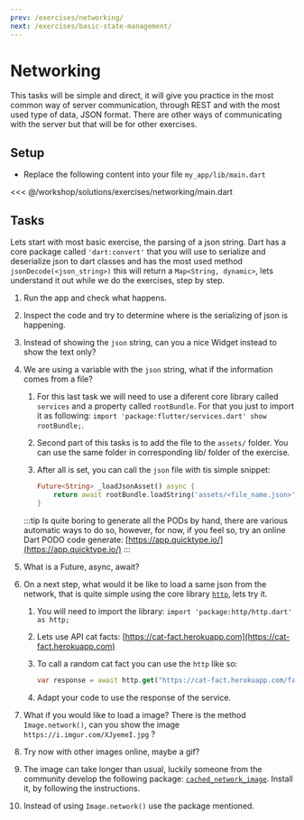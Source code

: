 ```yaml
---
prev: /exercises/networking/
next: /exercises/basic-state-management/
---
```


# Networking

This tasks will be simple and direct, it will give you practice in the most common way of server communication, through REST and with the most used type of data, JSON format. There are other ways of communicating with the server but that will be for other exercises.

## Setup

- Replace the following content into your file `my_app/lib/main.dart`

<<< @/workshop/solutions/exercises/networking/main.dart

## Tasks

Lets start with most basic exercise, the parsing of a json string. Dart has a core package called `'dart:convert'` that you will use to serialize and deserialize json to dart classes and has the most used method `jsonDecode(<json_string>)` this will return a `Map<String, dynamic>`, lets understand it out while we do the exercises, step by step.

1. Run the app and check what happens.
2. Inspect the code and try to determine where is the serializing of json is happening.
3. Instead of showing the `json` string, can you a nice Widget instead to show the text only?
4. We are using a variable with the `json` string, what if the information comes from a file?
   1. For this last task we will need to use a diferent core library called `services` and a property called `rootBundle`. For that you just to import it as following: `import 'package:flutter/services.dart' show rootBundle;`.
   2. Second part of this tasks is to add the file to the `assets/` folder. You can use the same folder in corresponding lib/ folder of the exercise.
   3. After all is set, you can call the `json` file with tis simple snippet:

        ``` dart
        Future<String> _loadJsonAsset() async {
            return await rootBundle.loadString('assets/<file_name.json>');
        }
        ```

    :::tip
    Is quite boring to generate all the PODs by hand, there are various automatic ways to do so, however, for now, if you feel so, try an online Dart PODO code generate: [https://app.quicktype.io/](https://app.quicktype.io/)
    :::

5. What is a Future, async, await?
6. On a next step, what would it be like to load a same json from the network, that is quite simple using the core library [`http`](https://pub.dartlang.org/packages/http), lets try it.
   1. You will need to import the library: `import 'package:http/http.dart' as http;`
   2. Lets use API cat facts: [https://cat-fact.herokuapp.com](https://cat-fact.herokuapp.com)
   3. To call a random cat fact you can use the `http` like so:

        ``` dart
        var response = await http.get("https://cat-fact.herokuapp.com/facts/random");
        ```

   4. Adapt your code to use the response of the service.

7. What if you would like to load a image? There is the method `Image.network()`, can you show the image `https://i.imgur.com/XJyemeI.jpg` ?
8. Try now with other images online, maybe a gif?
9. The image can take longer than usual, luckily someone from the community develop the following package: [`cached_network_image`](https://pub.dartlang.org/packages/cached_network_image). Install it, by following the instructions.
10. Instead of using `Image.network()` use the package mentioned.
